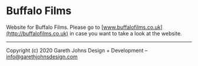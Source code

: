 # Buffalo Films

Website for Buffalo Films. Please go to [www.buffalofilms.co.uk](http://buffalofilms.co.uk) in case you want to take a look at the website.

* * *

Copyright (c) 2020 Gareth Johns Design + Development – info@garethjohnsdesign.com